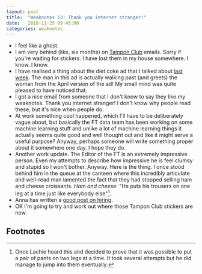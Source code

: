 ```yaml
---
layout: post
title:  "Weaknotes 13: Thank you internet stranger!"
date:   2018-11-25 09:45:00
categories: weaknotes
---
```

* I feel like a ghost.
* I am very behind (like, six months) on [Tampon Club](http://tampon.club) emails. Sorry if you're waiting for stickers. I have lost them in my house somewhere. I know. I know.
* I have realised a thing about the diet coke ad that I talked about [last week](http://alicebartlett.co.uk/blog/weaknotes-12). The man in this ad is actually walking past (and greets) the woman from the April version of the ad! My small mind was quite pleased to have noticed that.
* I got a nice email from someone that I don't know to say they like my weaknotes. Thank you internet stranger! I don't know why people read these, but it's nice when people do.
* At work something cool happened, which I'll have to be deliberately vague about, but basically the FT data team has been working on some machine learning stuff and unlike a lot of machine learning things it actually seems quite good and well thought out and like it might serve a useful purpose? Anyway, perhaps someone will write something proper about it somewhere one day. I hope they do.
* Another work update. The Editor of the FT is an extremely impressive person. Even my attempts to describe how impressive he is feel clumsy and stupid so I won't bother. Anyway. Here is the thing. I once stood behind him in the queue at the canteen where this incredibly articulate and well-read man lamented the fact that they had stopped selling ham and cheese croissants. _Ham and cheese_. "He puts his trousers on one leg at a time just like everybody else"[^1].
* Anna has written a [good post on hiring](https://www.annashipman.co.uk/jfdi/interviewing-fairly.html).
* OK I'm going to try and work out where those Tampon Club stickers are now.


## Footnotes
[^1]: Once Lachie heard this and decided to prove that it was possible to put a pair of pants on two legs at a time. It took several attempts but he did manage to jump into them eventually.
